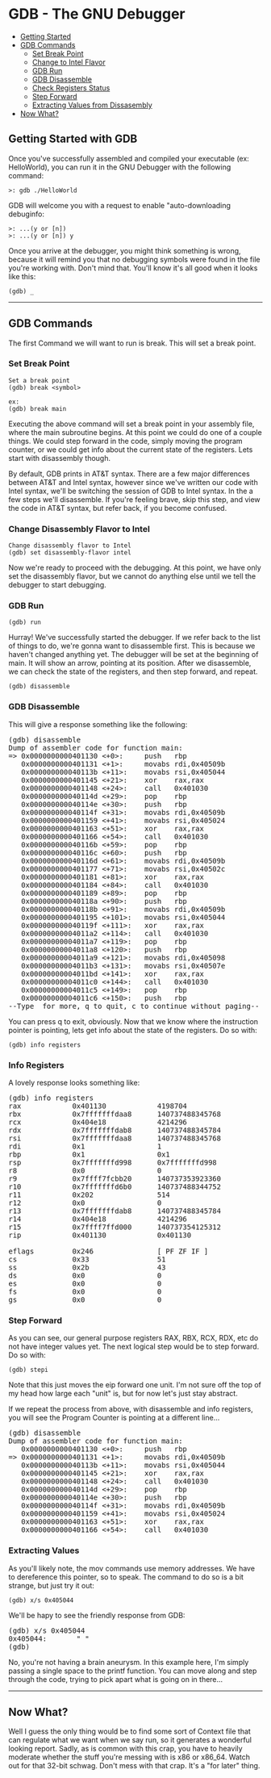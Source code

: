 # GDB - The GNU Debugger

* [Getting Started](#getting-started-with-gdb)
* [GDB Commands](#gdb-commands)
    + [Set Break Point](#set-break-point)
    + [Change to Intel Flavor](#change-disassembly-flavor-to-intel)
    + [GDB Run](#gdb-run)
    + [GDB Disassemble](#gdb-disassemble)
    + [Check Registers Status](#info-registers)
    + [Step Forward](#step-forward)
    + [Extracting Values from Dissasembly](#extracting-values)
* [Now What?](#now-what)


## Getting Started with GDB

Once you've successfully assembled and compiled your executable 
(ex: HelloWorld), you can run it in the GNU Debugger with the following command: 

    >: gdb ./HelloWorld



GDB will welcome you with a request to enable "auto-downloading 
debuginfo:


    >: ...(y or [n]) 
    >: ...(y or [n]) y


Once you arrive at the debugger, you might think something is wrong, 
because it will remind you that no debugging symbols were found in
the file you're working with. Don't mind that. You'll know it's all good when it looks like this:

    (gdb) _



---

## GDB Commands


The first Command we will want to run is break. This will set a break point.

### Set Break Point

    Set a break point
    (gdb) break <symbol>

    ex: 
    (gdb) break main

Executing the above command will set a break point in your assembly file, where the main subroutine begins. At this point we could do one of a couple things. We could step forward in the code, simply moving the program counter, or we could get info about the current state of the registers. Lets start with disassembly though. 

By default, GDB prints in AT&T syntax. There are a few major differences between AT&T and Intel syntax, however since we've written our code with Intel syntax, we'll be switching the session of GDB to Intel syntax. In the a few steps we'll disassemble. If you're feeling brave, skip this step, and view the code in AT&T syntax, but refer back, if you become confused.

### Change Disassembly Flavor to Intel

    Change disassembly flavor to Intel
    (gdb) set disassembly-flavor intel

Now we're ready to proceed with the debugging. At this point, we have only set the disassembly flavor, but we cannot do anything else until we tell the debugger to start debugging.

### GDB Run

    (gdb) run

Hurray! We've successfully started the debugger. If we refer back to the list of things to do, we're gonna want to disassemble first. This is because we haven't changed anything yet. The debugger will be set at the beginning of main. It will show an arrow, pointing at its position. After we disassemble, we can check the state of the registers, and then step forward, and repeat.


    (gdb) disassemble

### GDB Disassemble
This will give a response something like the following: 


<pre>
(gdb) disassemble
Dump of assembler code for function main:
=> 0x0000000000401130 <+0>:     push   rbp
   0x0000000000401131 <+1>:     movabs rdi,0x40509b
   0x000000000040113b <+11>:    movabs rsi,0x405044
   0x0000000000401145 <+21>:    xor    rax,rax
   0x0000000000401148 <+24>:    call   0x401030 <printf@plt>
   0x000000000040114d <+29>:    pop    rbp
   0x000000000040114e <+30>:    push   rbp
   0x000000000040114f <+31>:    movabs rdi,0x40509b
   0x0000000000401159 <+41>:    movabs rsi,0x405024
   0x0000000000401163 <+51>:    xor    rax,rax
   0x0000000000401166 <+54>:    call   0x401030 <printf@plt>
   0x000000000040116b <+59>:    pop    rbp
   0x000000000040116c <+60>:    push   rbp
   0x000000000040116d <+61>:    movabs rdi,0x40509b
   0x0000000000401177 <+71>:    movabs rsi,0x40502c
   0x0000000000401181 <+81>:    xor    rax,rax
   0x0000000000401184 <+84>:    call   0x401030 <printf@plt>
   0x0000000000401189 <+89>:    pop    rbp
   0x000000000040118a <+90>:    push   rbp
   0x000000000040118b <+91>:    movabs rdi,0x40509b
   0x0000000000401195 <+101>:   movabs rsi,0x405044
   0x000000000040119f <+111>:   xor    rax,rax
   0x00000000004011a2 <+114>:   call   0x401030 <printf@plt>
   0x00000000004011a7 <+119>:   pop    rbp
   0x00000000004011a8 <+120>:   push   rbp
   0x00000000004011a9 <+121>:   movabs rdi,0x405098
   0x00000000004011b3 <+131>:   movabs rsi,0x40507e
   0x00000000004011bd <+141>:   xor    rax,rax
   0x00000000004011c0 <+144>:   call   0x401030 <printf@plt>
   0x00000000004011c5 <+149>:   pop    rbp
   0x00000000004011c6 <+150>:   push   rbp
--Type <RET> for more, q to quit, c to continue without paging--
</pre>


You can press q to exit, obviously. Now that we know where the instruction pointer is pointing, lets get info about the state of the registers. Do so with: 

    (gdb) info registers


### Info Registers
A lovely response looks something like: 


<pre>
(gdb) info registers
rax            0x401130            4198704
rbx            0x7fffffffdaa8      140737488345768
rcx            0x404e18            4214296
rdx            0x7fffffffdab8      140737488345784
rsi            0x7fffffffdaa8      140737488345768
rdi            0x1                 1
rbp            0x1                 0x1
rsp            0x7fffffffd998      0x7fffffffd998
r8             0x0                 0
r9             0x7ffff7fcbb20      140737353923360
r10            0x7fffffffd6b0      140737488344752
r11            0x202               514
r12            0x0                 0
r13            0x7fffffffdab8      140737488345784
r14            0x404e18            4214296
r15            0x7ffff7ffd000      140737354125312
rip            0x401130            0x401130 <main>
eflags         0x246               [ PF ZF IF ]
cs             0x33                51
ss             0x2b                43
ds             0x0                 0
es             0x0                 0
fs             0x0                 0
gs             0x0                 0
</pre>


### Step Forward
As you can see, our general purpose registers RAX, RBX, RCX, RDX, etc do not have integer values yet. The next logical step would be to step forward. Do so with: 

    (gdb) stepi

Note that this just moves the eip forward one unit. I'm not sure off the top of my head how large each "unit" is, but for now let's just stay abstract.


If we repeat the process from above, with disassemble and info registers, you will see the Program Counter is pointing at a different line...


<pre>
(gdb) disassemble
Dump of assembler code for function main:
   0x0000000000401130 <+0>:     push   rbp
=> 0x0000000000401131 <+1>:     movabs rdi,0x40509b
   0x000000000040113b <+11>:    movabs rsi,0x405044
   0x0000000000401145 <+21>:    xor    rax,rax
   0x0000000000401148 <+24>:    call   0x401030 <printf@plt>
   0x000000000040114d <+29>:    pop    rbp
   0x000000000040114e <+30>:    push   rbp
   0x000000000040114f <+31>:    movabs rdi,0x40509b
   0x0000000000401159 <+41>:    movabs rsi,0x405024
   0x0000000000401163 <+51>:    xor    rax,rax
   0x0000000000401166 <+54>:    call   0x401030 <printf@plt>
</pre>


### Extracting Values

As you'll likely note, the mov commands use memory addresses. We have to dereference this pointer, so to speak. The command to do so is a bit strange, but just try it out:

    (gdb) x/s 0x405044

We'll be hapy to see the friendly response from GDB:

<pre>
(gdb) x/s 0x405044
0x405044:       " "
(gdb)
</pre>


No, you're not having a brain aneurysm. In this example here, I'm simply passing a single space to the printf function. You can move along and step through the code, trying to pick apart what is going on in there...


---

## Now What?

Well I guess the only thing would be to find some sort of Context file that can regulate what we want when we say run, so it generates a wonderful looking report. Sadly, as is common with this crap, you have to heavily moderate whether the stuff you're messing with is x86 or x86_64. Watch out for that 32-bit schwag. Don't mess with that crap. It's a "for later" thing.



